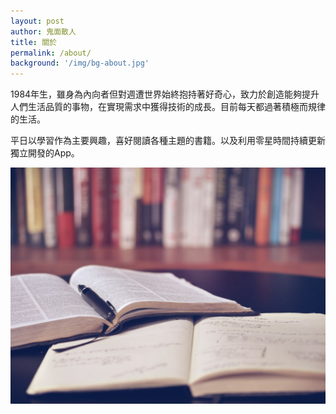 ```yaml
---
layout: post
author: 鬼面散人
title: 關於
permalink: /about/
background: '/img/bg-about.jpg'
---
```


1984年生，雖身為內向者但對週遭世界始終抱持著好奇心，致力於創造能夠提升人們生活品質的事物，在實現需求中獲得技術的成長。目前每天都過著積極而規律的生活。

平日以學習作為主要興趣，喜好閱讀各種主題的書籍。以及利用零星時間持續更新獨立開發的App。

![Placeholder image](/img/bg-post.jpg "Placeholder image")
